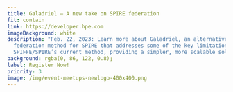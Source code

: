 ```yaml
---
title: Galadriel – A new take on SPIRE federation
fit: contain
link: https://developer.hpe.com
imageBackground: white
description: "Feb. 22, 2023: Learn more about Galadriel, an alternative
  federation method for SPIRE that addresses some of the key limitations of
  SPIFFE/SPIRE’s current method, providing a simpler, more scalable solution."
background: rgba(0, 86, 122, 0.8);
label: Register Now!
priority: 3
image: /img/event-meetups-newlogo-400x400.png
---
```

